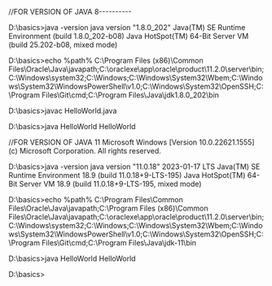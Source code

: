 //FOR VERSION OF JAVA 8----------

D:\basics>java -version
java version "1.8.0_202"
Java(TM) SE Runtime Environment (build 1.8.0_202-b08)
Java HotSpot(TM) 64-Bit Server VM (build 25.202-b08, mixed mode)

D:\basics>echo %path%
C:\Program Files (x86)\Common Files\Oracle\Java\javapath;C:\oraclexe\app\oracle\product\11.2.0\server\bin;C:\Windows\system32;C:\Windows;C:\Windows\System32\Wbem;C:\Windows\System32\WindowsPowerShell\v1.0\;C:\Windows\System32\OpenSSH\;C:\Program Files\Git\cmd;C:\Program Files\Java\jdk1.8.0_202\bin

D:\basics>javac HelloWorld.java

D:\basics>java HelloWorld
HelloWorld

//FOR VERSION OF JAVA 11
Microsoft Windows [Version 10.0.22621.1555]
(c) Microsoft Corporation. All rights reserved.

D:\basics>java -version
java version "11.0.18" 2023-01-17 LTS
Java(TM) SE Runtime Environment 18.9 (build 11.0.18+9-LTS-195)
Java HotSpot(TM) 64-Bit Server VM 18.9 (build 11.0.18+9-LTS-195, mixed mode)

D:\basics>echo %path%
C:\Program Files\Common Files\Oracle\Java\javapath;C:\Program Files (x86)\Common Files\Oracle\Java\javapath;C:\oraclexe\app\oracle\product\11.2.0\server\bin;C:\Windows\system32;C:\Windows;C:\Windows\System32\Wbem;C:\Windows\System32\WindowsPowerShell\v1.0\;C:\Windows\System32\OpenSSH\;C:\Program Files\Git\cmd;C:\Program Files\Java\jdk-11\bin

D:\basics>java HelloWorld
HelloWorld

D:\basics>